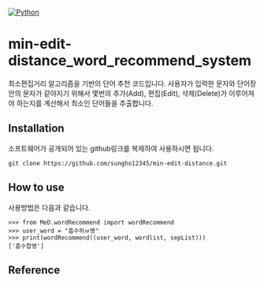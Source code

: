 [![Python](https://img.shields.io/badge/Python-Used-blue.svg)](https://shields.io/#/)

# min-edit-distance_word_recommend_system

최소편집거리 알고리즘을 기반의 단어 추천 코드입니다. 사용자가 입력한 문자와 단어장 안의 문자가 같아지기 위해서 몇번의 추가(Add), 편집(Edit), 삭제(Delete)가 이루어져야 하는지를 계산해서 최소인 단어들을 추출합니다.


## Installation
소프트웨어가 공개되어 있는 github링크를 복제하여 사용하시면 됩니다.
```
git clone https://github.com/sungho12345/min-edit-distance.git
```

## How to use
사용방법은 다음과 같습니다.

```
>>> from MeD.wordRecommend import wordRecommend
>>> user_word = "흡수하ㅂ병"
>>> print(wordRecommend((user_word, wordlist, sepList)))
['흡수합병']
```

## Reference
